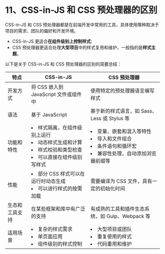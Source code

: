 # 11、CSS-in-JS 和 CSS 预处理器的区别

CSS-in-JS 和 CSS 预处理器都是在前端开发中常用的工具，具体使用哪种取决于项目的需求、团队的偏好和开发环境。

- CSS-in-JS 更适合**在组件级别上控制样式**;
- CSS 预处理器更适合处理**大型项目**中的样式复用和维护，一般指的是**样式主题**。

以下是关于 CSS-in-JS 和 CSS 预处理器的区别的简要总结：

| 特点           | CSS-in-JS                                                                                                                  | CSS 预处理器                                                                                                             |
| -------------- | -------------------------------------------------------------------------------------------------------------------------- | ------------------------------------------------------------------------------------------------------------------------ |
| 开发方式       | 将 CSS 嵌入到 JavaScript 文件或组件中                                                                                      | 使用特定的预处理器语言编写样式                                                                                           |
| 语法           | 基于 JavaScript                                                                                                            | 基于新的样式语言，如 Sass、Less 或 Stylus 等                                                                             |
| 功能和特性     | <li>样式隔离，在组件级别上运行</li><li>动态样式生成和计算</li><li>样式校验和类型检查</li><li>可以直接在组件级别写样式</li> | <li>变量、嵌套和混入等特性</li><li>导入和文件组合</li><li>条件语句和循环宏</li><li>兼容性处理，自动添加浏览器前缀等</li> |
| 性能           | <li>部分 CSS 样式可以在运行时动态生成</li><li>可以进行样式的按需加载</li>                                                  | 需要编译为 CSS 文件，具有一定的初始化时间                                                                                |
| 生态和工具支持 | 在某些框架和库中有广泛的支持                                                                                               | 有成熟的工具和插件生态系统，如 Gulp、Webpack 等                                                                          |
| 适用场景       | <li> 复杂的样式需求</li><li>单页面应用</li><li>组件级别的样式控制</li>                                                     | <li>大型项目或团队</li><li>重复使用的样式</li><li>代码重用和维护</li>                                                    |
